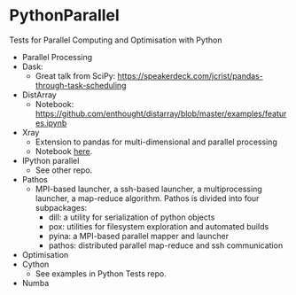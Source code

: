 # PythonParallel
Tests for Parallel Computing and Optimisation with Python

- Parallel Processing
 - Dask:
   - Great talk from SciPy: https://speakerdeck.com/jcrist/pandas-through-task-scheduling
 - DistArray
   - Notebook: https://github.com/enthought/distarray/blob/master/examples/features.ipynb
 - Xray
   - Extension to pandas for multi-dimensional and parallel processing
    - Notebook [here](http://nbviewer.ipython.org/urls/gist.githubusercontent.com/shoyer/be3749849809fe35efa8/raw/d3ac4af07343391ef005d2dbea80368efc9ee1f6/xray-demo-python-workers-party.ipynb).
 - IPython parallel
   - See other repo.
 - Pathos
   - MPI-based launcher, a ssh-based launcher, a multiprocessing launcher, a map-reduce algorithm. Pathos is divided into four subpackages:
      - dill: a utility for serialization of python objects
      - pox: utilities for filesystem exploration and automated builds
      - pyina: a MPI-based parallel mapper and launcher
      - pathos: distributed parallel map-reduce and ssh communication
- Optimisation
 - Cython
   - See examples in Python Tests repo.
 - Numba
